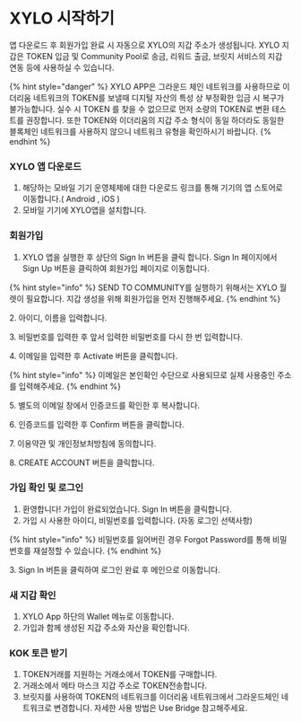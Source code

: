 # XYLO 시작하기

앱 다운로드 후 회원가입 완료 시 자동으로 XYLO의 지갑 주소가 생성됩니다. XYLO 지갑은 TOKEN 입금 및 Community Pool로 송금, 리워드 출금, 브릿지 서비스의 지갑 연동 등에 사용하실 수 있습니다.

{% hint style="danger" %}
XYLO APP은 그라운드 체인 네트워크를 사용하므로 이더리움 네트워크의 TOKEN를 보낼때 디지털 자산의 특성 상 부정확한 입금 시 복구가 불가능합니다. 실수 시 TOKEN 를 찾을 수 없으므로 먼저 소량의 TOKEN로 변환 테스트를 권장합니다. 또한 TOKEN와 이더리움의 지갑 주소 형식이 동일 하더라도 동일한 블록체인 네트워크를 사용하지 않으니 네트워크 유형을 확인하시기 바랍니다.
{% endhint %}

####

### XYLO 앱 다운로드

1. 해당하는 모바일 기기 운영체제에 대한 다운로드 링크를 통해 기기의 앱 스토어로 이동합니다.( Android , iOS )
2. 모바일 기기에 XYLO앱을 설치합니다.



### 회원가입

1. XYLO 앱을 실행한 후 상단의 Sign In 버튼을 클릭 합니다. Sign In 페이지에서 Sign Up 버튼을 클릭하여 회원가입 페이지로 이동합니다.&#x20;

{% hint style="info" %}
SEND TO COMMUNITY를 실행하기 위해서는 XYLO 월렛이 필요합니다. 지갑 생성을 위해 회원가입을 먼저 진행해주세요.
{% endhint %}

2\. 아이디, 이름을 입력합니다.

3\. 비밀번호를 입력한 후 앞서 입력한 비밀번호를 다시 한 번 입력합니다.

4\. 이메일을 입력한 후 Activate 버튼을 클릭합니다.&#x20;

{% hint style="info" %}
이메일은 본인확인 수단으로 사용되므로 실제 사용중인 주소를 입력해주세요.
{% endhint %}

5\. 별도의 이메일 창에서 인증코드를 확인한 후 복사합니다.

6\. 인증코드를 입력한 후 Confirm 버튼을 클릭합니다.

7\. 이용약관 및 개인정보처방침에 동의합니다.

8\. CREATE ACCOUNT 버튼을 클릭합니다.



### 가입 확인 및 로그인

1. 환영합니다! 가입이 완료되었습니다. Sign In 버튼을 클릭합니다.
2. 가입 시 사용한 아이디, 비밀번호를 입력합니다. (자동 로그인 선택사항)&#x20;

{% hint style="info" %}
비밀번호를 잃어버린 경우 Forgot Password를 통해 비밀번호를 재설정할 수 있습니다.
{% endhint %}

3\. Sign In 버튼을 클릭하여 로그인 완료 후 메인으로 이동합니다.



### 새 지갑 확인

1. XYLO App 하단의 Wallet 메뉴로 이동합니다.
2. 가입과 함께 생성된 지갑 주소와 자산을 확인합니다.



### KOK 토큰 받기

1. TOKEN거래를 지원하는 거래소에서 TOKEN를 구매합니다.
2. 거래소에서 메타 마스크 지갑 주소로 TOKEN전송합니다.
3. 브릿지를 사용하여 TOKEN의 네트워크를 이더리움 네트워크에서 그라운드체인 네트워크로 변경합니다. 자세한 사용 방법은 Use Bridge 참고해주세요.
